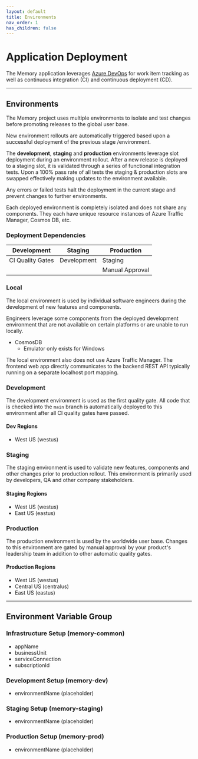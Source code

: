 ```yaml
---
layout: default
title: Environments
nav_order: 1
has_children: false
---
```


# Application Deployment

The Memory application leverages [Azure DevOps](https://learn.microsoft.com/en-gb/azure/devops/index?view=azure-devops) for work item tracking as well as continuous integration (CI) and continuous deployment (CD).

---

## Environments

The Memory project uses multiple environments to isolate and test changes before promoting releases to the global user base.

New environment rollouts are automatically triggered based upon a successful deployment of the previous stage /environment.

The **development**, **staging** and **production** environments leverage slot deployment during an environment rollout.
After a new release is deployed to a staging slot, it is validated through a series of functional integration tests.
Upon a 100% pass rate of all tests the staging & production slots are swapped effectively making updates to the environment available.

Any errors or failed tests halt the deployment in the current stage and prevent changes to further environments.

Each deployed environment is completely isolated and does not share any components.
They each have unique resource instances of Azure Traffic Manager, Cosmos DB, etc.

### Deployment Dependencies

| Development      | Staging     | Production      |
|------------------|-------------|-----------------|
| CI Quality Gates | Development | Staging         |
|                  |             | Manual Approval |

### Local

The local environment is used by individual software engineers during the development of new features and components.

Engineers leverage some components from the deployed development environment that are not available on certain platforms or are unable to run locally.

- CosmosDB
  - Emulator only exists for Windows

The local environment also does not use Azure Traffic Manager.
The frontend web app directly communicates to the backend REST API typically running on a separate localhost port mapping.

### Development

The development environment is used as the first quality gate.
All code that is checked into the `main` branch is automatically deployed to this environment after all CI quality gates have passed.

#### Dev Regions

- West US (westus)

### Staging

The staging environment is used to validate new features, components and other changes prior to production rollout.
This environment is primarily used by developers, QA and other company stakeholders.

#### Staging Regions

- West US (westus)
- East US (eastus)

### Production

The production environment is used by the worldwide user base.
Changes to this environment are gated by manual approval by your product's leadership team in addition to other automatic quality gates.

#### Production Regions

- West US (westus)
- Central US (centralus)
- East US (eastus)

---

## Environment Variable Group

### Infrastructure Setup (memory-common)

- appName
- businessUnit
- serviceConnection
- subscriptionId

### Development Setup (memory-dev)

- environmentName (placeholder)

### Staging Setup (memory-staging)

- environmentName (placeholder)

### Production Setup (memory-prod)

- environmentName (placeholder)
